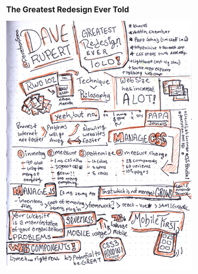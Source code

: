 ## The Greatest Redesign Ever Told

![Dave Rupert on Modern Development](../img/04-dave-rupert.jpg)
